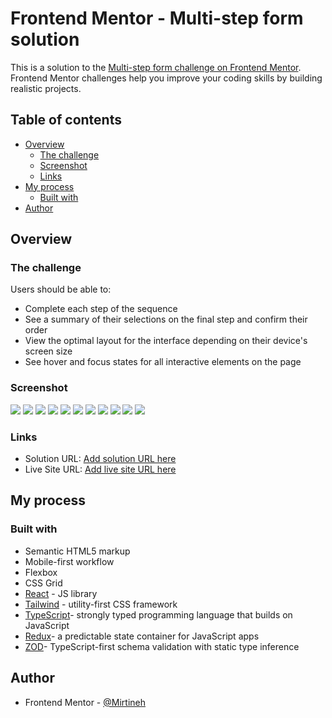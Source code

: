# Frontend Mentor - Multi-step form solution

This is a solution to the [Multi-step form challenge on Frontend Mentor](https://www.frontendmentor.io/challenges/multistep-form-YVAnSdqQBJ). Frontend Mentor challenges help you improve your coding skills by building realistic projects.

## Table of contents

- [Overview](#overview)
  - [The challenge](#the-challenge)
  - [Screenshot](#screenshot)
  - [Links](#links)
- [My process](#my-process)
  - [Built with](#built-with)
- [Author](#author)

## Overview

### The challenge

Users should be able to:

- Complete each step of the sequence
- See a summary of their selections on the final step and confirm their order
- View the optimal layout for the interface depending on their device's screen size
- See hover and focus states for all interactive elements on the page

### Screenshot

![](./screenshots/desktop-personal.png)
![](./screenshots/desktop-active.png.png)
![](./screenshots/desktop-plan.png)
![](./screenshots/desktop-addon.png)
![](./screenshots/desktop-summary.png)
![](./screenshots/desktop-complete.png)
![](./screenshots/mobile-personal.png)
![](./screenshots/mobile-plan.png.png)
![](./screenshots/mobile-addon.png)
![](./screenshots/mobile-summary.png)
![](./screenshots/mobile-complete.png)

### Links

- Solution URL: [Add solution URL here](https://github.com/Mirtineh/multi-step-form/tree/main)
- Live Site URL: [Add live site URL here](https://mirtineh.github.io/multi-step-form/)

## My process

### Built with

- Semantic HTML5 markup
- Mobile-first workflow
- Flexbox
- CSS Grid
- [React](https://reactjs.org/) - JS library
- [Tailwind](https://tailwindcss.com/) - utility-first CSS framework
- [TypeScript](https://www.typescriptlang.org/)- strongly typed programming language that builds on JavaScript
- [Redux](https://redux.js.org/)- a predictable state container for JavaScript apps
- [ZOD](https://zod.dev/)- TypeScript-first schema validation with static type inference

## Author

- Frontend Mentor - [@Mirtineh](https://www.frontendmentor.io/profile/Mirtineh)
